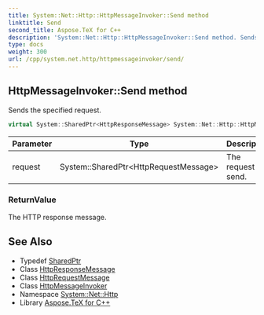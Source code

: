 ```yaml
---
title: System::Net::Http::HttpMessageInvoker::Send method
linktitle: Send
second_title: Aspose.TeX for C++
description: 'System::Net::Http::HttpMessageInvoker::Send method. Sends the specified request in C++.'
type: docs
weight: 300
url: /cpp/system.net.http/httpmessageinvoker/send/
---
```

## HttpMessageInvoker::Send method


Sends the specified request.

```cpp
virtual System::SharedPtr<HttpResponseMessage> System::Net::Http::HttpMessageInvoker::Send(System::SharedPtr<HttpRequestMessage> request)
```


| Parameter | Type | Description |
| --- | --- | --- |
| request | System::SharedPtr\<HttpRequestMessage\> | The request to send. |

### ReturnValue

The HTTP response message.

## See Also

* Typedef [SharedPtr](../../../system/sharedptr/)
* Class [HttpResponseMessage](../../httpresponsemessage/)
* Class [HttpRequestMessage](../../httprequestmessage/)
* Class [HttpMessageInvoker](../)
* Namespace [System::Net::Http](../../)
* Library [Aspose.TeX for C++](../../../)
